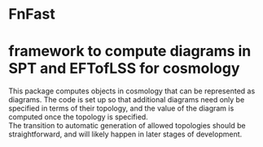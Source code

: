# FnFast
# framework to compute diagrams in SPT and EFTofLSS for cosmology

This package computes objects in cosmology that can be represented as diagrams.
The code is set up so that additional diagrams need only be specified in terms of their topology, 
and the value of the diagram is computed once the topology is specified.  
The transition to automatic generation of allowed topologies should be straightforward, 
and will likely happen in later stages of development.
